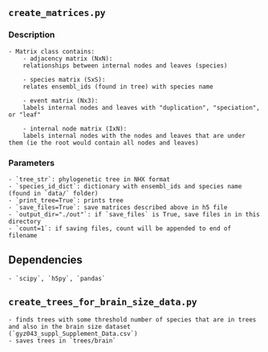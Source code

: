 ## `create_matrices.py`

### Description
	- Matrix class contains:
		- adjacency matrix (NxN):   
		relationships between internal nodes and leaves (species)
		
		- species matrix (SxS):  
		relates ensembl_ids (found in tree) with species name
		
		- event matrix (Nx3):  
		labels internal nodes and leaves with "duplication", "speciation", or "leaf"
		
		- internal node matrix (IxN):  
		labels internal nodes with the nodes and leaves that are under them (ie the root would contain all nodes and leaves)
		
### Parameters
	- `tree_str`: phylogenetic tree in NHX format
	- `species_id_dict`: dictionary with ensembl_ids and species name (found in `data/` folder)
	- `print_tree=True`: prints tree
	- `save_files=True`: save matrices described above in h5 file
	- `output_dir="./out"`: if `save_files` is True, save files in in this directory
	- `count=1`: if saving files, count will be appended to end of filename
	
## Dependencies
	- `scipy`, `h5py`, `pandas`
	
## `create_trees_for_brain_size_data.py`

	- finds trees with some threshold number of species that are in trees and also in the brain size dataset (`gyz043_suppl_Supplement_Data.csv`)
	- saves trees in `trees/brain`